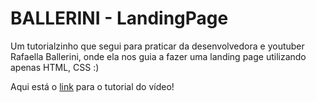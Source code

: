 # BALLERINI - LandingPage
Um tutorialzinho que segui para praticar da desenvolvedora e youtuber Rafaella Ballerini, onde ela nos guia a fazer uma landing page utilizando apenas HTML, CSS :) 

Aqui está o [link](https://www.youtube.com/watch?v=llF6vD-RljE) para o tutorial do vídeo! 
